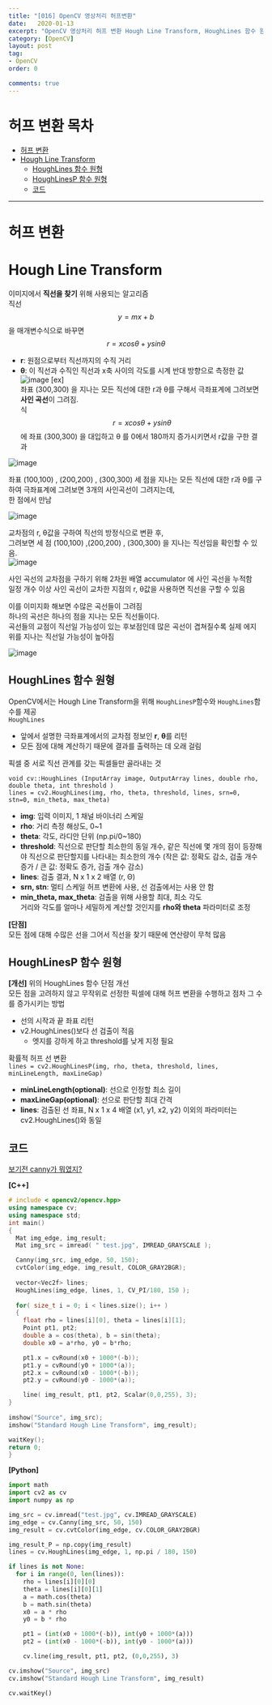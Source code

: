 ```yaml
---
title: "[016] OpenCV 영상처리 허프변환" 
date:   2020-01-13
excerpt: "OpenCV 영상처리 허프 변환 Hough Line Transform, HoughLines 함수 원형, HoughLinesP 함수 원형"
category: [OpenCV]
layout: post
tag:
- OpenCV
order: 0

comments: true
---
```


# 허프 변환 목차

- [허프 변환](#허프-변환)
- [Hough Line Transform](#hough-line-transform)
  * [HoughLines 함수 원형](#houghlines-함수-원형)
  * [HoughLinesP 함수 원형](#houghlinesp-함수-원형)
  * [코드](#코드)

---


# 허프 변환

# Hough Line Transform
이미지에서 **직선을 찾기** 위해 사용되는 알고리즘     
직선 $$y = mx + b$$을 매개변수식으로 바꾸면 $$r = xcosθ + ysinθ$$       
* **r**: 원점으로부터 직선까지의 수직 거리   
* **θ**: 이 직선과 수직인 직선과 x축 사이의 각도를 시계 반대 방향으로 측정한 값       
![image](https://user-images.githubusercontent.com/76824611/116842408-74477f00-ac17-11eb-9364-cd8a2f661b0d.png)
[ex]    
좌표 (300,300) 을 지나는 모든 직선에 대한 r과 θ를 구해서 극좌표계에 그려보면 **사인 곡선**이 그려짐.      
식 $$r = xcosθ + ysinθ$$에 좌표 (300,300) 을 대입하고 θ 를 0에서 180까지 증가시키면서 r값을 구한 결과       


![image](https://user-images.githubusercontent.com/76824611/116843728-c4284500-ac1b-11eb-815c-1beb80ced12d.png)


좌표 (100,100) , (200,200) , (300,300) 세 점을 지나는 모든 직선에 대한 r과 θ를 구하여 극좌표계에 그려보면 3개의 사인곡선이 그려지는데,       
한 점에서 만남    

![image](https://user-images.githubusercontent.com/76824611/116843733-c8546280-ac1b-11eb-976f-7dd31d0f8930.png)


교차점의 r, θ값을 구하여 직선의 방정식으로 변환 후,   
그려보면 세 점 (100,100) ,(200,200) , (300,300) 을 지나는 직선임을 확인할 수 있음.    
![image](https://user-images.githubusercontent.com/76824611/116843816-15383900-ac1c-11eb-850a-ea41e5cfce72.png)


사인 곡선의 교차점을 구하기 위해 2차원 배열 accumulator 에 사인 곡선을 누적함         
일정 개수 이상 사인 곡선이 교차한 지점의 r, θ값을 사용하면 직선을 구할 수 있음     


이를 이미지화 해보면 수많은 곡선들이 그려짐    
하나의 곡선은 하나의 점을 지나는 모든 직선들이다.     
곡선들의 교점이 직선일 가능성이 있는 후보점인데 많은 곡선이 겹쳐질수록 실제 에지 위를 지나는 직선일 가능성이 높아짐    

![image](https://user-images.githubusercontent.com/76824611/116844701-cb9d1d80-ac1e-11eb-8551-7fae763ae51a.png)



## HoughLines 함수 원형   
OpenCV에서는 Hough Line Transform을 위해 ```HoughLinesP```함수와 ```HoughLines```함수를 제공     
```HoughLines```   
* 앞에서 설명한 극좌표계에서의 교차점 정보인 **r**, **θ**를 리턴   
* 모든 점에 대해 계산하기 때문에 결과를 출력하는 데 오래 걸림   

픽셀 중 서로 직선 관계를 갖는 픽셀들만 골라내는 것   

```void cv::HoughLines (InputArray image, OutputArray lines, double rho, double theta, int threshold )```     
```lines = cv2.HoughLines(img, rho, theta, threshold, lines, srn=0, stn=0, min_theta, max_theta)```     
* **img**: 입력 이미지, 1 채널 바이너리 스케일  
* **rho**: 거리 측정 해상도, 0~1  
* **theta**: 각도, 라디안 단위 (np.pi/0~180)  
* **threshold**: 직선으로 판단할 최소한의 동일 개수, 같은 직선에 몇 개의 점이 등장해야 직선으로 판단할지를 나타내는 최소한의 개수 (작은 값: 정확도 감소, 검출 개수 증가 / 큰 값: 정확도 증가, 검출 개수 감소)  
* **lines**: 검출 결과, N x 1 x 2 배열 (r, Θ)  
* **srn, stn**: 멀티 스케일 허프 변환에 사용, 선 검출에서는 사용 안 함  
* **min_theta, max_theta**: 검출을 위해 사용할 최대, 최소 각도    
거리와 각도를 얼마나 세밀하게 계산할 것인지를 **rho와 theta** 파라미터로 조정  

**[단점]**   
모든 점에 대해 수많은 선을 그어서 직선을 찾기 때문에 연산량이 무척 많음


## HoughLinesP 함수 원형
**[개선]**
위의 HoughLines 함수 단점 개선    
모든 점을 고려하지 않고 무작위로 선정한 픽셀에 대해 허프 변환을 수행하고 점차 그 수를 증가시키는 방법   
* 선의 시작과 끝 좌표 리턴
* v2.HoughLines()보다 선 검출이 적음
   * 엣지를 강하게 하고 threshold를 낮게 지정 필요

확률적 허프 선 변환    
```lines = cv2.HoughLinesP(img, rho, theta, threshold, lines, minLineLength, maxLineGap)```     
* **minLineLength(optional)**: 선으로 인정할 최소 길이
* **maxLineGap(optional)**: 선으로 판단할 최대 간격
* **lines**: 검출된 선 좌표, N x 1 x 4 배열 (x1, y1, x2, y2)
이외의 파라미터는 cv2.HoughLines()와 동일

 

## 코드
[보기전 canny가 뭐였지?](https://yerimoh.github.io//C14/#%EC%BA%90%EB%8B%88-%EC%97%90%EC%A7%80-%EB%94%94%ED%85%8D%ED%84%B0-canny-edge-detector)

**[C++]**
```cpp
# include < opencv2/opencv.hpp>
using namespace cv;
using namespace std;
int main()
{
  Mat img_edge, img_result;
  Mat img_src = imread( " test.jpg", IMREAD_GRAYSCALE );

  Canny(img_src, img_edge, 50, 150);
  cvtColor(img_edge, img_result, COLOR_GRAY2BGR);
  
  vector<Vec2f> lines;
  HoughLines(img_edge, lines, 1, CV_PI/180, 150 );
  
  for( size_t i = 0; i < lines.size(); i++ )
  {
    float rho = lines[i][0], theta = lines[i][1];
    Point pt1, pt2;
    double a = cos(theta), b = sin(theta);
    double x0 = a*rho, y0 = b*rho;

    pt1.x = cvRound(x0 + 1000*(-b));
    pt1.y = cvRound(y0 + 1000*(a));
    pt2.x = cvRound(x0 - 1000*(-b));
    pt2.y = cvRound(y0 - 1000*(a));

    line( img_result, pt1, pt2, Scalar(0,0,255), 3);
}
  
imshow("Source", img_src);
imshow("Standard Hough Line Transform", img_result);

waitKey();
return 0;
}
```

**[Python]**
```python
import math 
import cv2 as cv 
import numpy as np

img_src = cv.imread("test.jpg", cv.IMREAD_GRAYSCALE)
img_edge = cv.Canny(img_src, 50, 150)
img_result = cv.cvtColor(img_edge, cv.COLOR_GRAY2BGR)

img_result_P = np.copy(img_result) 
lines = cv.HoughLines(img_edge, 1, np.pi / 180, 150)

if lines is not None:
  for i in range(0, len(lines)):
    rho = lines[i][0][0] 
    theta = lines[i][0][1] 
    a = math.cos(theta) 
    b = math.sin(theta) 
    x0 = a * rho 
    y0 = b * rho

    pt1 = (int(x0 + 1000*(-b)), int(y0 + 1000*(a))) 
    pt2 = (int(x0 - 1000*(-b)), int(y0 - 1000*(a)))

    cv.line(img_result, pt1, pt2, (0,0,255), 3)

cv.imshow("Source", img_src) 
cv.imshow("Standard Hough Line Transform", img_result)

cv.waitKey()
```



